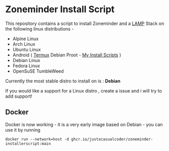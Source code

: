 # Zoneminder Install Script
This repository contains a script to install Zoneminder and a [LAMP](https://en.wikipedia.org/wiki/LAMP_(software_bundle)) Stack on the following linux distributions - 
- Alpine Linux
- Arch Linux
- Ubuntu Linux
- Android ( [Termux](https://termux.dev/) Debian Proot - [My Install Scripts](https://github.com/justaCasualCoder/Zoneminder-Termux) )
- Debian Linux
- Fedora Linux
- OpenSuSE TumbleWeed

Currently the most stable distro to install on is : **Debian**

If you would like a support for a Linux distro , create a issue and i will try to add support!

## Docker
Docker is now working - it is a very early image based on Debian - you can use it by running
```
docker run --network=host -d ghcr.io/justacasualcoder/zoneminder-installerscript:main
```
